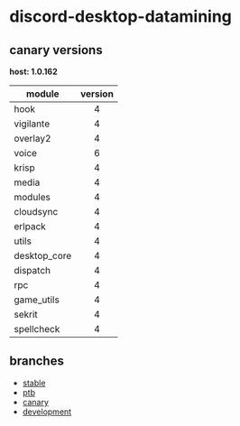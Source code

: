 # discord-desktop-datamining

## canary versions

**host: 1.0.162**

| module | version |
| ------ | :-----: |
| hook | 4 |
| vigilante | 4 |
| overlay2 | 4 |
| voice | 6 |
| krisp | 4 |
| media | 4 |
| modules | 4 |
| cloudsync | 4 |
| erlpack | 4 |
| utils | 4 |
| desktop_core | 4 |
| dispatch | 4 |
| rpc | 4 |
| game_utils | 4 |
| sekrit | 4 |
| spellcheck | 4 |

## branches

- [stable](https://github.com/OpenAsar/discord-desktop-datamining/tree/stable)
- [ptb](https://github.com/OpenAsar/discord-desktop-datamining/tree/ptb)
- [canary](https://github.com/OpenAsar/discord-desktop-datamining/tree/canary)
- [development](https://github.com/OpenAsar/discord-desktop-datamining/tree/development)